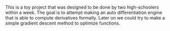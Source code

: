 This is a toy project that was designed to be done by two high-schoolers within a week.
The goal is to attempt making an auto differentiation engine that is able to compute derivatives formally.
Later on we could try to make a simple gradient descent method to optimize functions.
